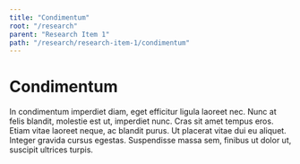 ```yaml
---
title: "Condimentum"
root: "/research"
parent: "Research Item 1"
path: "/research/research-item-1/condimentum"
---
```


# Condimentum
In condimentum imperdiet diam, eget efficitur ligula laoreet nec. Nunc at felis blandit, molestie est ut, imperdiet nunc. Cras sit amet tempus eros. Etiam vitae laoreet neque, ac blandit purus. Ut placerat vitae dui eu aliquet. Integer gravida cursus egestas. Suspendisse massa sem, finibus ut dolor ut, suscipit ultrices turpis.
